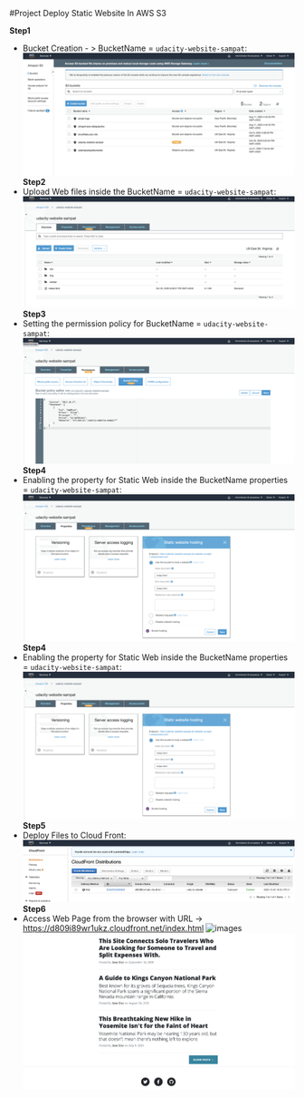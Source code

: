 #Project Deploy Static Website In AWS S3

**Step1**
* Bucket Creation - > BucketName = ``` udacity-website-sampat ```:
    ![images](./project_images/01_s3_bucket.png)
**Step2**
* Upload Web files inside the BucketName = ``` udacity-website-sampat ```:
    ![images](./project_images/02_Web_Files.png)
**Step3**
* Setting the permission policy for BucketName = ``` udacity-website-sampat ```:
    ![images](./project_images/03_Bucket_permission.png)
**Step4**
* Enabling the property for Static Web inside the BucketName properties = ``` udacity-website-sampat ```:
    ![images](./project_images/04_Bucket_Prop.png)
**Step4**
* Enabling the property for Static Web inside the BucketName properties = ``` udacity-website-sampat ```:
    ![images](./project_images/04_Bucket_Prop.png)
**Step5**
* Deploy Files to Cloud Front:
    ![images](./project_images/05_CloudFront.png)
**Step6**
* Access Web Page from the browser with URL -> https://d809i89wr1ukz.cloudfront.net/index.html
    ![images](./project_images/06_web1.png)
    ![images](./project_images/07_web2.png)



